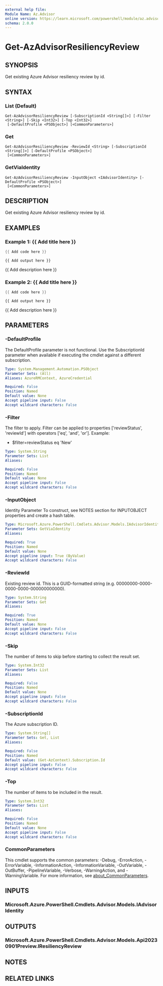 ```yaml
---
external help file:
Module Name: Az.Advisor
online version: https://learn.microsoft.com/powershell/module/az.advisor/get-azadvisorresiliencyreview
schema: 2.0.0
---
```


# Get-AzAdvisorResiliencyReview

## SYNOPSIS
Get existing Azure Advisor resiliency review by id.

## SYNTAX

### List (Default)
```
Get-AzAdvisorResiliencyReview [-SubscriptionId <String[]>] [-Filter <String>] [-Skip <Int32>] [-Top <Int32>]
 [-DefaultProfile <PSObject>] [<CommonParameters>]
```

### Get
```
Get-AzAdvisorResiliencyReview -ReviewId <String> [-SubscriptionId <String[]>] [-DefaultProfile <PSObject>]
 [<CommonParameters>]
```

### GetViaIdentity
```
Get-AzAdvisorResiliencyReview -InputObject <IAdvisorIdentity> [-DefaultProfile <PSObject>]
 [<CommonParameters>]
```

## DESCRIPTION
Get existing Azure Advisor resiliency review by id.

## EXAMPLES

### Example 1: {{ Add title here }}
```powershell
{{ Add code here }}
```

```output
{{ Add output here }}
```

{{ Add description here }}

### Example 2: {{ Add title here }}
```powershell
{{ Add code here }}
```

```output
{{ Add output here }}
```

{{ Add description here }}

## PARAMETERS

### -DefaultProfile
The DefaultProfile parameter is not functional.
Use the SubscriptionId parameter when available if executing the cmdlet against a different subscription.

```yaml
Type: System.Management.Automation.PSObject
Parameter Sets: (All)
Aliases: AzureRMContext, AzureCredential

Required: False
Position: Named
Default value: None
Accept pipeline input: False
Accept wildcard characters: False
```

### -Filter
The filter to apply.
Filter can be applied to properties ['reviewStatus', 'reviewId'] with operators ['eq', 'and', 'or'].
Example:
- $filter=reviewStatus eq 'New'

```yaml
Type: System.String
Parameter Sets: List
Aliases:

Required: False
Position: Named
Default value: None
Accept pipeline input: False
Accept wildcard characters: False
```

### -InputObject
Identity Parameter
To construct, see NOTES section for INPUTOBJECT properties and create a hash table.

```yaml
Type: Microsoft.Azure.PowerShell.Cmdlets.Advisor.Models.IAdvisorIdentity
Parameter Sets: GetViaIdentity
Aliases:

Required: True
Position: Named
Default value: None
Accept pipeline input: True (ByValue)
Accept wildcard characters: False
```

### -ReviewId
Existing review id.
This is a GUID-formatted string (e.g.
00000000-0000-0000-0000-000000000000).

```yaml
Type: System.String
Parameter Sets: Get
Aliases:

Required: True
Position: Named
Default value: None
Accept pipeline input: False
Accept wildcard characters: False
```

### -Skip
The number of items to skip before starting to collect the result set.

```yaml
Type: System.Int32
Parameter Sets: List
Aliases:

Required: False
Position: Named
Default value: None
Accept pipeline input: False
Accept wildcard characters: False
```

### -SubscriptionId
The Azure subscription ID.

```yaml
Type: System.String[]
Parameter Sets: Get, List
Aliases:

Required: False
Position: Named
Default value: (Get-AzContext).Subscription.Id
Accept pipeline input: False
Accept wildcard characters: False
```

### -Top
The number of items to be included in the result.

```yaml
Type: System.Int32
Parameter Sets: List
Aliases:

Required: False
Position: Named
Default value: None
Accept pipeline input: False
Accept wildcard characters: False
```

### CommonParameters
This cmdlet supports the common parameters: -Debug, -ErrorAction, -ErrorVariable, -InformationAction, -InformationVariable, -OutVariable, -OutBuffer, -PipelineVariable, -Verbose, -WarningAction, and -WarningVariable. For more information, see [about_CommonParameters](http://go.microsoft.com/fwlink/?LinkID=113216).

## INPUTS

### Microsoft.Azure.PowerShell.Cmdlets.Advisor.Models.IAdvisorIdentity

## OUTPUTS

### Microsoft.Azure.PowerShell.Cmdlets.Advisor.Models.Api20230901Preview.IResiliencyReview

## NOTES

## RELATED LINKS

